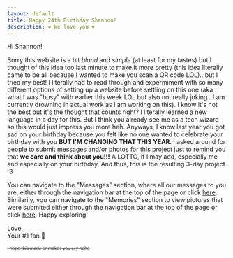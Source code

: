 ```yaml
---
layout: default
title: Happy 24th Birthday Shannon!
description: ❤️ We love you ❤️ 
---
```



Hi Shannon!

Sorry this website is a bit _bland_ and _simple_ (at least for my tastes) but I thought of this idea too last minute to make it more pretty (this idea literally came to be all because I wanted to make you scan a QR code LOL)...but I tried my best! I literally had to read through and expermiment with so many different options of setting up a website before settling on this one (aka what I was "busy" with earlier this week LOL but also not really joking...I am currently drowning in actual work as I am working on this). I know it's not the best but it's the thought that counts right? I literally learned a new language in a day for this. But I think you already see me as a tech wizard so this would just impress you more heh. Anyways, I know last year you got sad on your birthday because you felt like no one wanted to celebrate your birthday with you **BUT I'M CHANGING THAT THIS YEAR**. I asked around for people to submit messages and/or photos for this project just to remind you that **we care and think about you!!!** A LOTTO, if I may add, especially me and especially on your birthday. And thus, this is the resulting 3-day project :3 

You can navigate to the "Messages" section, where all our messages to you are, either through the navigation bar at the top of the page or click [here](./messages.html). Similarily, you can navigate to the "Memories" section to view pictures that were submited either through the navigation bar at the top of the page or click [here](./memories.html). Happy exploring! 

Love,  
Your #1 fan 💜 







<font size="1"><s>I hope this made or makes you cry hehe</s></font>
